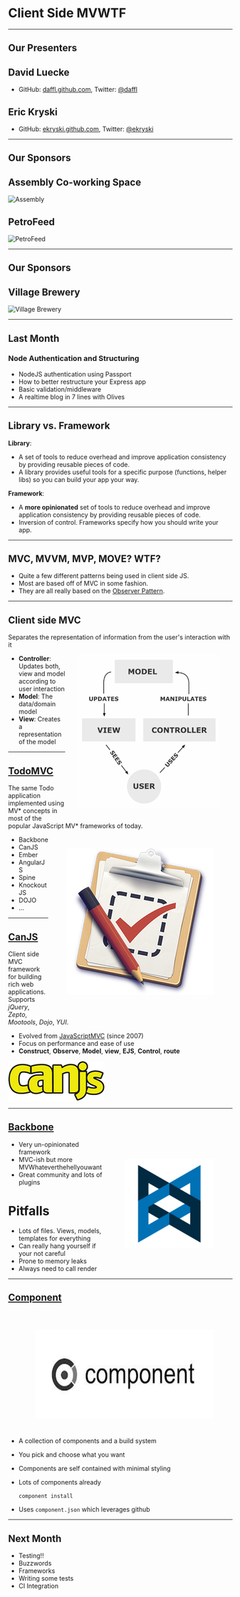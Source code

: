 # Client Side MVWTF

---

## Our Presenters

## David Luecke

* GitHub: [daffl.github.com](http://daffl.github.com), Twitter: [@daffl](http://twitter.com/daffl)

## Eric Kryski

* GitHub: [ekryski.github.com](http://ekryski.github.com), Twitter: [@ekryski](http://twitter.com/ekryski)

---

## Our Sponsors

## Assembly Co-working Space

![Assembly](images/sponsors/assembly_logo.png)

## PetroFeed

![PetroFeed](images/sponsors/pf-logo.png)

---

## Our Sponsors

## Village Brewery

![Village Brewery](images/sponsors/village_brewery_logo_inverted.png)

---

## Last Month

### Node Authentication and Structuring

* NodeJS authentication using Passport
* How to better restructure your Express app
* Basic validation/middleware
* A realtime blog in 7 lines with Olives

---

## Library vs. Framework

__Library__:

* A set of tools to reduce overhead and improve application consistency by providing reusable pieces of code.
* A library provides useful tools for a specific purpose (functions, helper libs) so you can build your app your way.

__Framework__:

* A **more opinionated** set of tools to reduce overhead and improve application consistency by providing reusable pieces of code.
* Inversion of control. Frameworks specify how you should write your app.

---

## MVC, MVVM, MVP, MOVE? WTF?

* Quite a few different patterns being used in client side JS.
* Most are based off of MVC in some fashion.
* They are all really based on the [Observer Pattern](http://en.wikipedia.org/wiki/Observer_pattern).


---

## Client side MVC

Separates the representation of information from the user's interaction with it
<img src="images/mvc.png" alt="MVC overview" style="float: right; margin: 2em;" />

* __Controller__: Updates both, view and model according to user interaction
* __Model__: The data/domain model
* __View__: Creates a representation of the model

---

## [TodoMVC](http://todomvc.com/)

The same Todo application implemented using MV\* concepts in most of the popular JavaScript MV\*
frameworks of today.
<img src="images/todomvc.png" alt="TodoMVC" style="float: right; margin: 3em;" />

* Backbone
* CanJS
* Ember
* AngularJS
* Spine
* KnockoutJS
* DOJO
* ...
---

## [CanJS](http://canjs.com)

Client side MVC framework for building rich web applications. Supports *jQuery*, *Zepto*, *Mootools*,
*Dojo*, *YUI*.

* Evolved from [JavaScriptMVC](http://javascriptmvc.com) (since 2007)
* Focus on performance and ease of use
* __Construct__, __Observe__, __Model__, __view__, __EJS__, __Control__, __route__


![CanJS logo](images/canjs.png)

---

## [Backbone](http://backbonejs.org/)

<img src="images/backbone_logo.png" alt="Backbone" style="float: right; margin: 3em; width: 200px; height: 200px;" />

* Very un-opinionated framework
* MVC-ish but more MVWhateverthehellyouwant
* Great community and lots of plugins

# Pitfalls
* Lots of files. Views, models, templates for everything
* Can really hang yourself if your not careful
* Prone to memory leaks
* Always need to call render

---

## [Component](http://component.io/)
<img src="images/component_logo.jpeg" alt="Component" style="float: right; margin: 3em; width: 400px; height: 200px;" />

* A collection of components and a build system
* You pick and choose what you want
* Components are self contained with minimal styling
* Lots of components already

    ```
    component install
    ```

* Uses `component.json` which leverages github

---

## Next Month

* Testing!!
* Buzzwords
* Frameworks
* Writing some tests
* CI Integration
